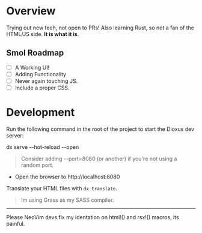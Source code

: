 # Overview
Trying out new tech, not open to PRs! Also learning Rust, so not a fan of the HTML/JS side. **It is what it is**.

## Smol Roadmap
- [ ] A Working UI!
- [ ] Adding Functionality
- [ ] Never again touching JS.
- [ ] Include a proper CSS.

# Development

Run the following command in the root of the project to start the Dioxus dev server:

dx serve --hot-reload --open
> Consider adding --port=8080 (or another) if you're not using a random port.

- Open the browser to http://localhost:8080

Translate your HTML files with `dx translate`.

> Im using Grass as my SASS compiler.

---

Please NeoVim devs fix my identation on html!() and rsx!() macros, its painful.
